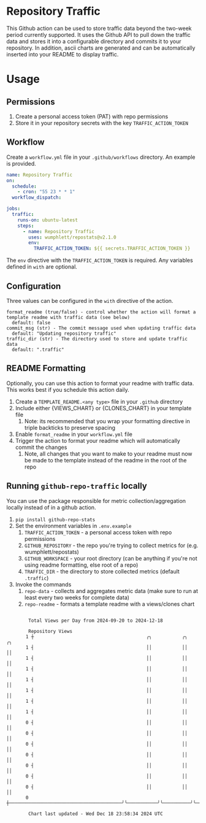 # Repository Traffic

This Github action can be used to store traffic data beyond the two-week period currently supported.
It uses the Github API to pull down the traffic data and stores it into a configurable directory and commits it to your 
repository. In addition, ascii charts are generated and can be automatically inserted into your README to display traffic.

# Usage
## Permissions
1. Create a personal access token (PAT) with repo permissions
2. Store it in your repository secrets with the key `TRAFFIC_ACTION_TOKEN`

## Workflow
Create a `workflow.yml` file in your `.github/workflows` directory. An example is provided.

```yaml
name: Repository Traffic
on:
  schedule:
    - cron: "55 23 * * 1"
  workflow_dispatch:

jobs:
  traffic:
    runs-on: ubuntu-latest
    steps:
      - name: Repository Traffic
        uses: wumphlett/repostats@v2.1.0
        env:
          TRAFFIC_ACTION_TOKEN: ${{ secrets.TRAFFIC_ACTION_TOKEN }}
```
The `env` directive with the `TRAFFIC_ACTION_TOKEN` is required. Any variables defined in `with` are optional.

## Configuration
Three values can be configured in the `with` directive of the action.
```
format_readme (true/false) - control whether the action will format a template readme with traffic data (see below)
  default: false
commit_msg (str) - The commit message used when updating traffic data
  default: "Updating repository traffic"
traffic_dir (str) - The directory used to store and update traffic data
  default: ".traffic"
```

## README Formatting
Optionally, you can use this action to format your readme with traffic data. This works best if you schedule this action
daily.

1. Create a `TEMPLATE_README.<any type>` file in your `.github` directory
2. Include either {VIEWS_CHART} or {CLONES_CHART} in your template file
   1. Note: its recommended that you wrap your formatting directive in triple backticks to preserve spacing
3. Enable `format_readme` in your `workflow.yml` file
4. Trigger the action to format your readme which will automatically commit the changes
   1. Note, all changes that you want to make to your readme must now be made to the template instead of the readme in the root of the repo

## Running `github-repo-traffic` locally
You can use the package responsible for metric collection/aggregation locally instead of in a github action.

1. `pip install github-repo-stats`
2. Set the environment variables in `.env.example`
   1. `TRAFFIC_ACTION_TOKEN` - a personal access token with repo permissions
   2. `GITHUB_REPOSITORY` - the repo you're trying to collect metrics for (e.g. wumphlett/repostats)
   3. `GITHUB_WORKSPACE` - your root directory (can be anything if you're not using readme formatting, else root of a repo)
   4. `TRAFFIC_DIR` - the directory to store collected metrics (default `.traffic`)
3. Invoke the commands
   1. `repo-data` - collects and aggregates metric data (make sure to run at least every two weeks for complete data)
   2. `repo-readme` - formats a template readme with a views/clones chart

```

        Total Views per Day from 2024-09-20 to 2024-12-18

        Repository Views
       1 ┼                                         ╭╮           ╭╮          ╭╮
       1 ┤                                         ││           ││          ││
       1 ┤                                         ││           ││          ││
       1 ┤                                         ││           ││          ││
       1 ┤                                         ││           ││          ││
       1 ┤                                         ││           ││          ││
       1 ┤                                         ││           ││          ││
       1 ┤                                         ││           ││          ││
       0 ┤                                         ││           ││          ││
       0 ┤                                         ││           ││          ││
       0 ┤                                         ││           ││          ││
       0 ┤                                         ││           ││          ││
       0 ┤                                         ││           ││          ││
       0 ┤                                         ││           ││          ││
       0 ┤                                         ││           ││          ││
       0 ┼─────────────────────────────────────────╯╰───────────╯╰──────────╯╰─────────────────────

        Chart last updated - Wed Dec 18 23:58:34 2024 UTC
        
```
